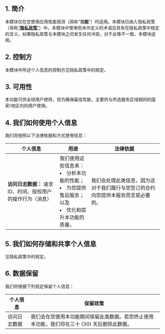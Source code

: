 ## 1\. 简介

本模块仅在您使用应用性能观测（简称“**功能**”）时适用。本模块已纳入隐私政策（简称[“**隐私政策**”](https://intl.cloud.tencent.com/document/product/301/17345)）中。本模块中使用但未作定义的术语应具有在隐私政策中规定的含义。如果隐私政策与本模块之间发生任何冲突，对于此等不一致，本模块适用。

## 2\. 控制方

本模块中所述个人信息的控制方见隐私政策中的规定。

## 3\. 可用性

本功能可供全球用户使用，但为确保最佳性能，主要供与所选服务区域相同的国家/地区内的用户使用。

## 4\. 我们如何使用个人信息

我们将按照以下法律依据和方式使用信息：

| **个人信息**                                     | **用途**                                                      | **法律依据**                                              |
| ------------------------------------------------------------ | ------------------------------------------------------------ | ------------------------------------------------------------ |
| **访问日志数据：** 请求ID、时间、授权用户的操作行为（消息） | 我们使用这些信息来：<li> 分析本功能的性能；<li>为您提供售后服务；以及<li>优化和提升本功能的质量。 | 我们会处理此类信息，因为这对于我们履行与您签订的合约向您提供本服务而言是必要的。 |

## 5\. 我们如何存储和共享个人信息

见隐私政策中的规定。

## 6\. 数据保留

我们将根据下列规定保留个人信息：

| **个人信息** | **保留政策**                                         |
| ------------------------ | ------------------------------------------------------------ |
| 访问日志数据          | 我们会在您使用本功能期间保留此类数据。若您终止使用本功能，我们将在三十 (30) 天后删除此数据。 |


